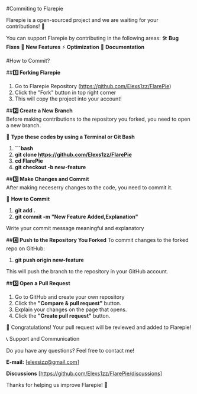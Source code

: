 #Commiting to Flarepie

Flarepie is a open-sourced project and we are waiting for your contributions! 🎉

You can support Flarepie by contributing in the following areas: 
🛠 **Bug Fixes**
🚀 **New Features**
⚡ **Optimization**
📖 **Documentation**

#How to Commit?

##**1️⃣ Forking Flarepie**
1. Go to Flarepie Repository (https://github.com/Elexs1zz/FlarePie)
2. Click the "Fork" button in top right corner
3. This will copy the project into your account!

##**2️⃣ Create a New Branch**  
Before making contributions to the repository you forked, you need to open a new branch.

📌 **Type these codes by using a Terminal or Git Bash**
1. **```bash**
2. **git clone https://github.com/Elexs1zz/FlarePie**
3. **cd FlarePie**
4. **git checkout -b new-feature**

##**3️⃣ Make Changes and Commit**  
After making neceserry changes to the code, you need to commit it.

📌 **How to Commit**
1. **git add .**
2. **git commit -m "New Feature Added,Explanation"**
   
Write your commit message meaningful and explanatory

##**4️⃣ Push to the Repository You Forked**
To commit changes to the forked repo on GitHub:

1. **git push origin new-feature**
   
This will push the branch to the repository in your GitHub account.

##**5️⃣ Open a Pull Request**
1. Go to GitHub and create your own repository
2. Click  the **"Compare & pull request"** button.
3. Explain your changes on the page that opens.
4. Click the **"Create pull request"** button.

🎉 Congratulations! Your pull request will be reviewed and added to Flarepie!

📞 Support and Communication

Do you have any questions? Feel free to contact me!

**E-mail:** [elexsizz@gmail.com]

**Discussions** [https://github.com/Elexs1zz/FlarePie/discussions]

Thanks for helping us improve Flarepie! 🚀





 


